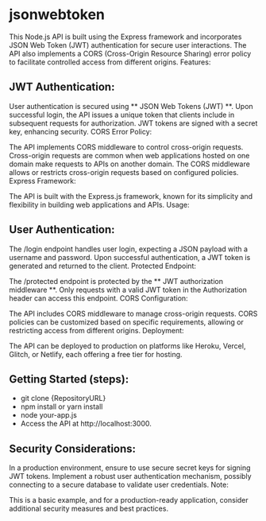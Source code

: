 # jsonwebtoken
This Node.js API is built using the Express framework and incorporates JSON Web Token (JWT) authentication for secure user interactions. The API also implements a CORS (Cross-Origin Resource Sharing) error policy to facilitate controlled access from different origins.
Features:

## JWT Authentication:

User authentication is secured using ** JSON Web Tokens (JWT) **.
Upon successful login, the API issues a unique token that clients include in subsequent requests for authorization.
JWT tokens are signed with a secret key, enhancing security.
CORS Error Policy:

The API implements CORS middleware to control cross-origin requests.
Cross-origin requests are common when web applications hosted on one domain make requests to APIs on another domain.
The CORS middleware allows or restricts cross-origin requests based on configured policies.
Express Framework:

The API is built with the Express.js framework, known for its simplicity and flexibility in building web applications and APIs.
Usage:

## User Authentication:

The /login endpoint handles user login, expecting a JSON payload with a username and password.
Upon successful authentication, a JWT token is generated and returned to the client.
Protected Endpoint:

The /protected endpoint is protected by the ** JWT authorization middleware **.
Only requests with a valid JWT token in the Authorization header can access this endpoint.
CORS Configuration:

The API includes CORS middleware to manage cross-origin requests.
CORS policies can be customized based on specific requirements, allowing or restricting access from different origins.
Deployment:

The API can be deployed to production on platforms like Heroku, Vercel, Glitch, or Netlify, each offering a free tier for hosting.

## Getting Started (steps):
- git clone {RepositoryURL}
- npm install or yarn install
- node your-app.js
- Access the API at http://localhost:3000.
  
## Security Considerations:

In a production environment, ensure to use secure secret keys for signing JWT tokens.
Implement a robust user authentication mechanism, possibly connecting to a secure database to validate user credentials.
Note:

This is a basic example, and for a production-ready application, consider additional security measures and best practices.
